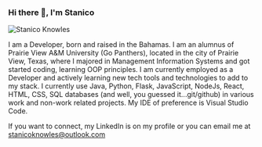 ### Hi there 👋, I'm Stanico
![Stanico Knowles](https://user-images.githubusercontent.com/65465649/132734357-29a7fca3-b5e7-497c-b3ba-12c96a511c48.png)


I am a Developer, born and raised in the Bahamas. I am an alumnus of Prairie View A&M University (Go Panthers), located in the city of Prairie View, Texas, where I majored in Management Information Systems and got started coding, learning OOP principles. I am currently employed as a Developer and actively learning new tech tools and technologies to add to my stack. I currently use Java, Python, Flask, JavaScript, NodeJs, React, HTML, CSS, SQL databases (and well, you guessed it...git/github) in various work and non-work related projects. My IDE of preference is Visual Studio Code. 

If you want to connect, my LinkedIn is on my profile or you can email me at stanicoknowles@outlook.com
